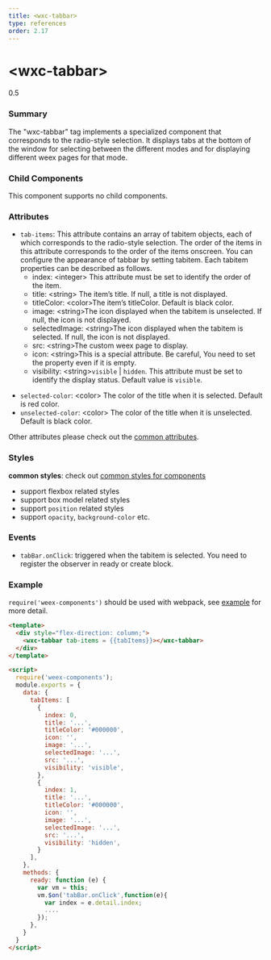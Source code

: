 ```yaml
---
title: <wxc-tabbar>
type: references
order: 2.17
---
```


# &lt;wxc-tabbar&gt;
<span class="weex-version">0.5</span>

### Summary

The "wxc-tabbar" tag implements a specialized component that corresponds to the radio-style selection. It displays tabs at the bottom of the window for selecting between the different modes and for displaying different weex pages for that mode.

### Child Components

This component supports no child components.

### Attributes

- `tab-items`: This attribute contains an array of tabitem objects, each of which corresponds to the radio-style selection. The order of the items in this attribute corresponds to the order of the items onscreen. You can configure the appearance of tabbar by setting tabitem. Each tabitem properties can be described as follows.
  + index: &lt;integer&gt; This attribute must be set to identify the order of the item.
  + title: &lt;string&gt; The item’s title. If null, a title is not displayed.
  + titleColor: &lt;color&gt;The item’s titleColor. Default is black color.  
  + image: &lt;string&gt;The icon displayed when the tabitem is unselected. If null, the icon is not displayed.
  + selectedImage:  &lt;string&gt;The icon displayed when the tabitem is selected. If null, the icon is not displayed.
  + src: &lt;string&gt;The  custom weex page to display.
  + icon: &lt;string&gt;This is a special attribute. Be careful, You need to set the property even if it is empty.
  + visibility: &lt;string&gt;`visible` | `hidden`. This attribute must be set to identify the display status. Default value is `visible`.         

+ `selected-color`: &lt;color&gt; The color of the title when it is selected. Default is red color.
+ `unselected-color`: &lt;color&gt; The color of the title when it is unselected. Default is black color.  
                 
Other attributes please check out the [common attributes](../references/common-attrs.html).

### Styles

**common styles**: check out [common styles for components](../references/common-style.html)

- support flexbox related styles
- support box model related styles
- support ``position`` related styles
- support ``opacity``, ``background-color`` etc.

### Events

- `tabBar.onClick`: triggered when the tabitem is selected. You need to register the observer in ready or create block.

### Example

`require('weex-components')` should be used with webpack, see [example](https://github.com/alibaba/weex/blob/example/examples/component/tabbar/tabbar-demo.we) for more detail.

```html
<template>
  <div style="flex-direction: column;">
    <wxc-tabbar tab-items = {{tabItems}}></wxc-tabbar>
  </div>
</template>

<script>
  require('weex-components');
  module.exports = {
    data: {
      tabItems: [
        {
          index: 0,
          title: '...',
          titleColor: '#000000',
          icon: '',
          image: '...',
          selectedImage: '...',
          src: '...',
          visibility: 'visible',
        },
        {
          index: 1,
          title: '...',
          titleColor: '#000000',
          icon: '',
          image: '...',
          selectedImage: '...',
          src: '...',
          visibility: 'hidden',
        }
      ],
    },
    methods: {
      ready: function (e) {
        var vm = this;
        vm.$on('tabBar.onClick',function(e){
          var index = e.detail.index;
       	  ....
        });
      },
    }
  }
</script>
```
